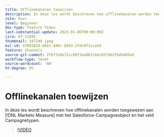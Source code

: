 ```yaml
---
title: Offlinekanalen toewijzen
description: In deze les wordt beschreven hoe offlinekanalen worden toegewezen aan [!DNL Marketo Measure] met het Salesforce-Campagneobject en het veld Campagnetypen.
role: User
level: Beginner
doc-type: Feature Video
last-substantial-update: 2023-01-06T00:00:00Z
jira: KT-11691
thumbnail: 347249.jpeg
exl-id: 47891628-bbb2-440c-b843-27dc9f1cca54
feature: Channels
source-git-commit: 2fb7fa9e72cc89f3ae867cbbc02fd62fb4b485e6
workflow-type: tm+mt
source-wordcount: '44'
ht-degree: 0%

---
```


# Offlinekanalen toewijzen

In deze les wordt beschreven hoe offlinekanalen worden toegewezen aan [!DNL Marketo Measure] met het Salesforce-Campagneobject en het veld Campagnetypen.

>[!VIDEO](https://video.tv.adobe.com/v/347249/?quality=12&learn=on)
